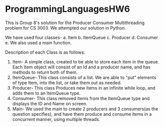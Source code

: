 # ProgrammingLanguagesHW6

This is Group 8's solution for the Producer Consumer Multithreading problem for CS 3003. We attempted our solution in Python. 

We have used four classes- 
a. Item
b. ItemQueue
c. Producer 
d. Consumer 
e. We also used a main function. 

Description of each Class is as follows: 
1. Item- A simple class, created to be able to store each item in the queue. Each Item object will consist of an Id and a producer name, and has methods to return both of them. 
2. ItemQueue- This class consists of a list. We are able to "put" elements of type Item, into the list, or take them out as needed. 
3. Producer- This class Produces new items in an infinite while loop, and adds them to an ItemQueue type.
4. Consumer- This class removed items from the ItemQueue type and displays the ID and Name on screen. 
5. Main- We used the main to create 2 producers and 3 consumers(as the question specifies), and have them produce and consume items in a concurrent manner, using multiple threads. 
